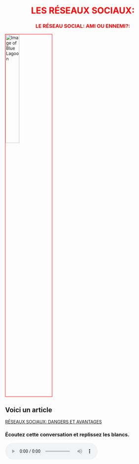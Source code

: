 <h1 align="center">
  <b style="color:red;">LES RÉSEAUX SOCIAUX:</b><br>
</h1>


<h3 align="center">
  <b style="color:red;">LE RÉSEAU SOCIAL: AMI OU ENNEMI?:</b><br>
</h3>
<a href="https://i.pinimg.com/originals/59/41/88/594188c902f8a3c227e5deb41fe8512e.jpg" title="View Image Source">
<img style="width:30%; border:1px solid red;" src="https://i.pinimg.com/originals/59/41/88/594188c902f8a3c227e5deb41fe8512e.jpg" alt="Image of Blue Lagoon"> </a>


<h2> Voici un article </h2>
<a href="http://bantuhub.com/avantages-et-inconvenients-internet-chez-jeunes/">RÉSEAUX SOCIAUX: DANGERS ET AVANTAGES</a>

<h3 align="left">
  <b style="color:dark green;">Écoutez cette conversation et replissez les blancs.</b><br>
</h3>
<audio controls>
<source src="http://telechargement.rfi.fr/savoirs/apprendre/societe/medias/pe_reseauxsociaux2.mp3" type="audio/mpeg"> 
<br />Your browser does not support the audio element.<br />
</audio>

